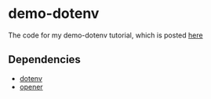 # demo-dotenv

The code for my demo-dotenv tutorial, which is posted [here](https://www.youtube.com/watch?v=0hAahRdB5eA)

## Dependencies
* [dotenv](https://www.npmjs.com/package/dotenv)
* [opener](https://www.npmjs.com/package/opener)
